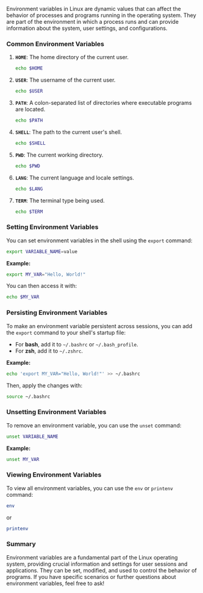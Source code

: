 Environment variables in Linux are dynamic values that can affect the behavior of processes and programs running in the operating system. They are part of the environment in which a process runs and can provide information about the system, user settings, and configurations.

### Common Environment Variables

1. **`HOME`**: The home directory of the current user.
   ```bash
   echo $HOME
   ```

2. **`USER`**: The username of the current user.
   ```bash
   echo $USER
   ```

3. **`PATH`**: A colon-separated list of directories where executable programs are located.
   ```bash
   echo $PATH
   ```

4. **`SHELL`**: The path to the current user's shell.
   ```bash
   echo $SHELL
   ```

5. **`PWD`**: The current working directory.
   ```bash
   echo $PWD
   ```

6. **`LANG`**: The current language and locale settings.
   ```bash
   echo $LANG
   ```

7. **`TERM`**: The terminal type being used.
   ```bash
   echo $TERM
   ```

### Setting Environment Variables

You can set environment variables in the shell using the `export` command:

```bash
export VARIABLE_NAME=value
```

**Example:**
```bash
export MY_VAR="Hello, World!"
```

You can then access it with:

```bash
echo $MY_VAR
```

### Persisting Environment Variables

To make an environment variable persistent across sessions, you can add the `export` command to your shell's startup file:

- For **bash**, add it to `~/.bashrc` or `~/.bash_profile`.
- For **zsh**, add it to `~/.zshrc`.
  
**Example:**
```bash
echo 'export MY_VAR="Hello, World!"' >> ~/.bashrc
```

Then, apply the changes with:

```bash
source ~/.bashrc
```

### Unsetting Environment Variables

To remove an environment variable, you can use the `unset` command:

```bash
unset VARIABLE_NAME
```

**Example:**
```bash
unset MY_VAR
```

### Viewing Environment Variables

To view all environment variables, you can use the `env` or `printenv` command:

```bash
env
```
or
```bash
printenv
```

### Summary

Environment variables are a fundamental part of the Linux operating system, providing crucial information and settings for user sessions and applications. They can be set, modified, and used to control the behavior of programs. If you have specific scenarios or further questions about environment variables, feel free to ask!
